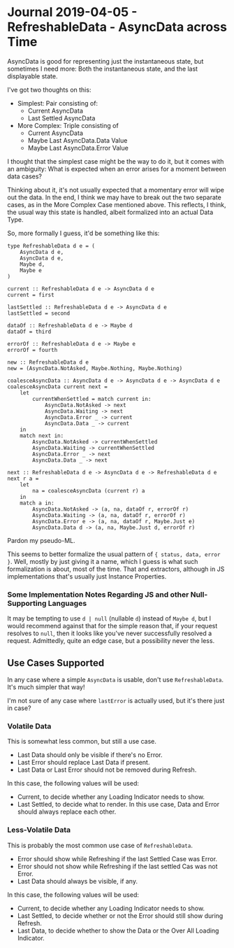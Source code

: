 Journal 2019-04-05 - RefreshableData - AsyncData across Time
============================================================

AsyncData is good for representing just the instantaneous state, but sometimes I need more: Both the instantaneous state, and the last displayable state.

I've got two thoughts on this:

- Simplest: Pair consisting of:
    - Current AsyncData
    - Last Settled AsyncData
- More Complex: Triple consisting of
    - Current AsyncData
    - Maybe Last AsyncData.Data Value
    - Maybe Last AsyncData.Error Value

I thought that the simplest case might be the way to do it, but it comes with an ambiguity: What is expected when an error arises for a moment between data cases?

Thinking about it, it's not usually expected that a momentary error will wipe out the data.  In the end, I think we may have to break out the two separate cases, as in the More Complex Case mentioned above.  This reflects, I think, the usual way this state is handled, albeit formalized into an actual Data Type.

So, more formally I guess, it'd be something like this:

```
type RefreshableData d e = (
    AsyncData d e,
    AsyncData d e,
    Maybe d,
    Maybe e
)

current :: RefreshableData d e -> AsyncData d e
current = first

lastSettled :: RefreshableData d e -> AsyncData d e
lastSettled = second

dataOf :: RefreshableData d e -> Maybe d
dataOf = third

errorOf :: RefreshableData d e -> Maybe e
errorOf = fourth

new :: RefreshableData d e
new = (AsyncData.NotAsked, Maybe.Nothing, Maybe.Nothing)

coalesceAsyncData :: AsyncData d e -> AsyncData d e -> AsyncData d e
coalesceAsyncData current next =
    let
        currentWhenSettled = match current in:
            AsyncData.NotAsked -> next
            AsyncData.Waiting -> next
            AsyncData.Error _ -> current
            AsyncData.Data _ -> current
    in
    match next in:
        AsyncData.NotAsked -> currentWhenSettled
        AsyncData.Waiting -> currentWhenSettled
        AsyncData.Error _ -> next
        AsyncData.Data _ -> next

next :: RefreshableData d e -> AsyncData d e -> RefreshableData d e
next r a =
    let
        na = coalesceAsyncData (current r) a
    in
    match a in:
        AsyncData.NotAsked -> (a, na, dataOf r, errorOf r)
        AsyncData.Waiting -> (a, na, dataOf r, errorOf r)
        AsyncData.Error e -> (a, na, dataOf r, Maybe.Just e)
        AsyncData.Data d -> (a, na, Maybe.Just d, errorOf r)
```

Pardon my pseudo-ML.

This seems to better formalize the usual pattern of `{ status, data, error }`.  Well, mostly by just giving it a name, which I guess is what such formalization is about, most of the time.  That and extractors, although in JS implementations that's usually just Instance Properties.


### Some Implementation Notes Regarding JS and other Null-Supporting Languages

It may be tempting to use `d | null` (nullable `d`) instead of `Maybe d`, but I would recommend against that for the simple reason that, if your request resolves to `null`, then it looks like you've never successfully resolved a request.  Admittedly, quite an edge case, but a possibility never the less.



## Use Cases Supported

In any case where a simple `AsyncData` is usable, don't use `RefreshableData`.  It's much simpler that way!

I'm not sure of any case where `lastError` is actually used, but it's there just in case?


### Volatile Data

This is somewhat less common, but still a use case.

- Last Data should only be visible if there's no Error.
- Last Error should replace Last Data if present.
- Last Data or Last Error should not be removed during Refresh.

In this case, the following values will be used:

- Current, to decide whether any Loading Indicator needs to show.
- Last Settled, to decide what to render.  In this use case, Data and Error should always replace each other.


### Less-Volatile Data

This is probably the most common use case of `RefreshableData`.

- Error should show while Refreshing if the last Settled Case was Error.
- Error should not show while Refreshing if the last settled Cas was not Error.
- Last Data should always be visible, if any.

In this case, the following values will be used:

- Current, to decide whether any Loading Indicator needs to show.
- Last Settled, to decide whether or not the Error should still show during Refresh.
- Last Data, to decide whether to show the Data or the Over All Loading Indicator.

